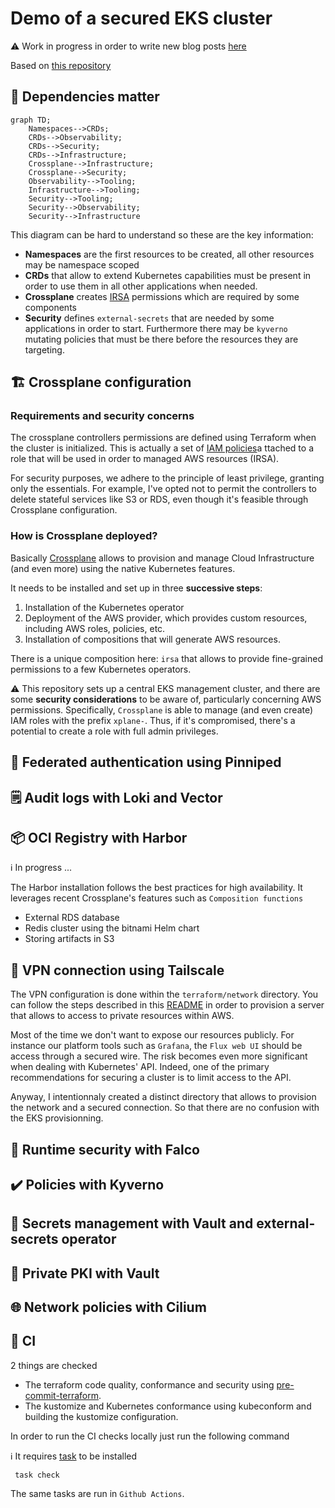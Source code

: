 # Demo of a secured EKS cluster

⚠️ Work in progress in order to write new blog posts [here](https://blog.ogenki.io)

Based on [this repository](https://github.com/Smana/cilium-gateway-api)

## 🔄 Dependencies matter

```mermaid
graph TD;
    Namespaces-->CRDs;
    CRDs-->Observability;
    CRDs-->Security;
    CRDs-->Infrastructure;
    Crossplane-->Infrastructure;
    Crossplane-->Security;
    Observability-->Tooling;
    Infrastructure-->Tooling;
    Security-->Tooling;
    Security-->Observability;
    Security-->Infrastructure
```

This diagram can be hard to understand so these are the key information:

* **Namespaces** are the first resources to be created, all other resources may be namespace scoped
* **CRDs** that allow to extend Kubernetes capabilities must be present in order to use them in all other applications when needed.
* **Crossplane** creates [IRSA](https://docs.aws.amazon.com/emr/latest/EMR-on-EKS-DevelopmentGuide/setting-up-enable-IAM.html) permissions which are required by some components
* **Security** defines `external-secrets` that are needed by some applications in order to start. Furthermore there may be `kyverno` mutating policies that must be there before the resources they are targeting.

## 🏗️ Crossplane configuration

### Requirements and security concerns

The crossplane controllers permissions are defined using Terraform when the cluster is initialized.
This is actually a set of [IAM policies](https://github.com/Smana/demo-cloud-native-ref/blob/main/terraform/eks/iam.tf#L23)a ttached to a role that will be used in order to managed AWS resources (IRSA).

For security purposes, we adhere to the principle of least privilege, granting only the essentials. For example, I've opted not to permit the controllers to delete stateful services like S3 or RDS, even though it's feasible through Crossplane configuration.

### How is Crossplane deployed?

Basically [Crossplane](https://www.crossplane.io/) allows to provision and manage Cloud Infrastructure (and even more) using the native Kubernetes features.

It needs to be installed and set up in three **successive steps**:

1. Installation of the Kubernetes operator
2. Deployment of the AWS provider, which provides custom resources, including AWS roles, policies, etc.
3. Installation of compositions that will generate AWS resources.

There is a unique composition here: `irsa` that allows to provide fine-grained permissions to a few Kubernetes operators.

⚠️ This repository sets up a central EKS management cluster, and there are some **security considerations** to be aware of, particularly concerning AWS permissions. Specifically, `Crossplane` is able to manage (and even create) IAM roles with the prefix `xplane-`. Thus, if it's compromised, there's a potential to create a role with full admin privileges.


## 🛂 Federated authentication using Pinniped

## 🗒️ Audit logs with Loki and Vector

## 📦 OCI Registry with Harbor
ℹ️ In progress ...

The Harbor installation follows the best practices for high availability. It leverages recent Crossplane's features such as `Composition functions`

* External RDS database
* Redis cluster using the bitnami Helm chart
* Storing artifacts in S3

## 🔗 VPN connection using Tailscale

The VPN configuration is done within the `terraform/network` directory.
You can follow the steps described in this [README](/terraform/network/README.md) in order to provision a server that allows to access to private resources within AWS.

Most of the time we don't want to expose our resources publicly. For instance our platform tools such as `Grafana`, the `Flux web UI` should be access through a secured wire.
The risk becomes even more significant when dealing with Kubernetes' API. Indeed, one of the primary recommendations for securing a cluster is to limit access to the API.

Anyway, I intentionnaly created a distinct directory that allows to provision the network and a secured connection. So that there are no confusion with the EKS provisionning.

## 👮 Runtime security with Falco

## ✔️ Policies with Kyverno

## :closed_lock_with_key: Secrets management with Vault and external-secrets operator

## 🔑 Private PKI with Vault

## 🌐 Network policies with Cilium

## 🧪 CI

2 things are checked

* The terraform code quality, conformance and security using [pre-commit-terraform](https://github.com/antonbabenko/pre-commit-terraform).
* The kustomize and Kubernetes conformance using kubeconform and building the kustomize configuration.

In order to run the CI checks locally just run the following command

ℹ️ It requires [task](https://taskfile.dev/installation/) to be installed

```console
 task check
```

The same tasks are run in `Github Actions`.